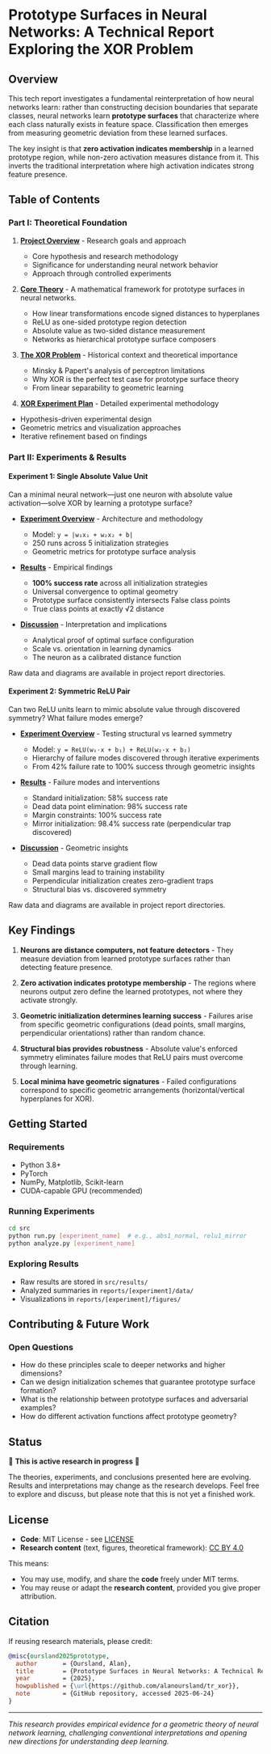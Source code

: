 # Prototype Surfaces in Neural Networks: A Technical Report Exploring the XOR Problem

## Overview

This tech report investigates a fundamental reinterpretation of how neural networks learn: rather than constructing decision boundaries that separate classes, neural networks learn **prototype surfaces** that characterize where each class naturally exists in feature space. Classification then emerges from measuring geometric deviation from these learned surfaces.

The key insight is that **zero activation indicates membership** in a learned prototype region, while non-zero activation measures distance from it. This inverts the traditional interpretation where high activation indicates strong feature presence.

## Table of Contents

### Part I: Theoretical Foundation

1. **[Project Overview](notes/overview.md)** - Research goals and approach
   - Core hypothesis and research methodology
   - Significance for understanding neural network behavior
   - Approach through controlled experiments

2. **[Core Theory](notes/core_theory.md)** - A mathematical framework for prototype surfaces in neural networks.
   - How linear transformations encode signed distances to hyperplanes
   - ReLU as one-sided prototype region detection
   - Absolute value as two-sided distance measurement
   - Networks as hierarchical prototype surface composers

3. **[The XOR Problem](notes/xor_problem.md)** - Historical context and theoretical importance
   - Minsky & Papert's analysis of perceptron limitations
   - Why XOR is the perfect test case for prototype surface theory
   - From linear separability to geometric learning

4. **[XOR Experiment Plan](notes/xor_experiment_plan.md)** - Detailed experimental methodology
  - Hypothesis-driven experimental design
  - Geometric metrics and visualization approaches
  - Iterative refinement based on findings


### Part II: Experiments & Results

#### Experiment 1: Single Absolute Value Unit

Can a minimal neural network—just one neuron with absolute value activation—solve XOR by learning a prototype surface?

- **[Experiment Overview](reports/abs1/abs1_overview.md)** - Architecture and methodology
  - Model: `y = |w₁x₁ + w₂x₂ + b|`
  - 250 runs across 5 initialization strategies
  - Geometric metrics for prototype surface analysis

- **[Results](reports/abs1/abs1_results.md)** - Empirical findings
  - **100% success rate** across all initialization strategies
  - Universal convergence to optimal geometry
  - Prototype surface consistently intersects False class points
  - True class points at exactly √2 distance

- **[Discussion](reports/abs1/abs1_discussion.md)** - Interpretation and implications
  - Analytical proof of optimal surface configuration
  - Scale vs. orientation in learning dynamics
  - The neuron as a calibrated distance function

Raw data and diagrams are available in project report directories.

#### Experiment 2: Symmetric ReLU Pair

Can two ReLU units learn to mimic absolute value through discovered symmetry? What failure modes emerge?

- **[Experiment Overview](reports/relu1/relu1_overview.md)** - Testing structural vs learned symmetry
  - Model: `y = ReLU(w₁·x + b₁) + ReLU(w₂·x + b₂)`
  - Hierarchy of failure modes discovered through iterative experiments
  - From 42% failure rate to 100% success through geometric insights

- **[Results](reports/relu1/relu1_results.md)** - Failure modes and interventions
  - Standard initialization: 58% success rate
  - Dead data point elimination: 98% success rate
  - Margin constraints: 100% success rate
  - Mirror initialization: 98.4% success rate (perpendicular trap discovered)

- **[Discussion](reports/relu1/relu1_discussion.md)** - Geometric insights
  - Dead data points starve gradient flow
  - Small margins lead to training instability
  - Perpendicular initialization creates zero-gradient traps
  - Structural bias vs. discovered symmetry

Raw data and diagrams are available in project report directories.

## Key Findings

1. **Neurons are distance computers, not feature detectors** - They measure deviation from learned prototype surfaces rather than detecting feature presence.

2. **Zero activation indicates prototype membership** - The regions where neurons output zero define the learned prototypes, not where they activate strongly.

3. **Geometric initialization determines learning success** - Failures arise from specific geometric configurations (dead points, small margins, perpendicular orientations) rather than random chance.

4. **Structural bias provides robustness** - Absolute value's enforced symmetry eliminates failure modes that ReLU pairs must overcome through learning.

5. **Local minima have geometric signatures** - Failed configurations correspond to specific geometric arrangements (horizontal/vertical hyperplanes for XOR).

## Getting Started

### Requirements
- Python 3.8+
- PyTorch
- NumPy, Matplotlib, Scikit-learn
- CUDA-capable GPU (recommended)

### Running Experiments
```bash
cd src
python run.py [experiment_name]  # e.g., abs1_normal, relu1_mirror
python analyze.py [experiment_name]
```

### Exploring Results
- Raw results are stored in `src/results/`
- Analyzed summaries in `reports/[experiment]/data/`
- Visualizations in `reports/[experiment]/figures/`

## Contributing & Future Work

### Open Questions
- How do these principles scale to deeper networks and higher dimensions?
- Can we design initialization schemes that guarantee prototype surface formation?
- What is the relationship between prototype surfaces and adversarial examples?
- How do different activation functions affect prototype geometry?

## Status

🚧 **This is active research in progress** 🚧

The theories, experiments, and conclusions presented here are evolving. Results and interpretations may change as the research develops. Feel free to explore and discuss, but please note that this is not yet a finished work.

## License

- **Code**: MIT License - see [LICENSE](LICENSE)
- **Research content** (text, figures, theoretical framework): [CC BY 4.0](https://creativecommons.org/licenses/by/4.0/)

This means:
- You may use, modify, and share the **code** freely under MIT terms.
- You may reuse or adapt the **research content**, provided you give proper attribution.

## Citation

If reusing research materials, please credit:
```bibtex
@misc{oursland2025prototype,
  author       = {Oursland, Alan},
  title        = {Prototype Surfaces in Neural Networks: A Technical Report Exploring the XOR Problem (Work in Progress)},
  year         = {2025},
  howpublished = {\url{https://github.com/alanoursland/tr_xor}},
  note         = {GitHub repository, accessed 2025-06-24}
}
```

---

*This research provides empirical evidence for a geometric theory of neural network learning, challenging conventional interpretations and opening new directions for understanding deep learning.*